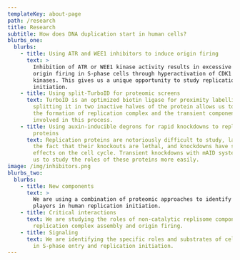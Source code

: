 ```yaml
---
templateKey: about-page
path: /research
title: Research
subtitle: How does DNA duplication start in human cells?
blurbs_one:
  blurbs:
    - title: Using ATR and WEE1 inhibitors to induce origin firing
      text: >
        Inhibition of ATR or WEE1 kinase activity results in excessive dormant
        origin firing in S-phase cells through hyperactivation of CDK1 and CDK2
        kinases. This gives us a unique opportunity to study replication
        initiation.
    - title: Using split-TurboID for proteomic screens
      text: TurboID is an optimized biotin ligase for proximity labelling, and
        splitting it in two inactive halves of the protein allows us to study
        the formation of replication complex and the transient components
        involved in this process.
    - title: Using auxin-inducible degrons for rapid knockdowns to replication
        proteins
      text: Replication proteins are notoriously difficult to study, largely due to
        the fact that their knockouts are lethal, and knockdowns have severe
        effects on the cell cycle. Transient knockdowns with mAID system allows
        us to study the roles of these proteins more easily.
image: /img/inhibitors.png
blurbs_two:
  blurbs:
    - title: New components
      text: >
        We are using a combination of proteomic approaches to identify new
        players in human replication initiation.
    - title: Critical interactions
      text: We are studying the roles of non-catalytic replisome components in
        replication complex assembly and origin firing.
    - title: Signaling
      text: We are identifying the specific roles and substrates of cell cycle kinases
        in S-phase entry and replication initiation.
---
```

